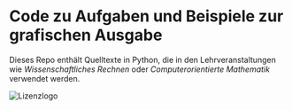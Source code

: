 # Code zu Aufgaben und Beispiele zur grafischen Ausgabe

Dieses Repo enthält Quelltexte in Python, die in den Lehrveranstaltungen
wie *Wissenschaftliches Rechnen* oder *Computerorientierte Mathematik* verwendet werden.

![Lizenzlogo](https://licensebuttons.net/l/by-nc-sa/3.0/de/88x31.png)
